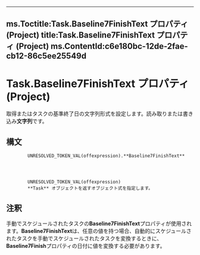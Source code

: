 

---
ms.Toctitle:Task.Baseline7FinishText プロパティ (Project)
title:Task.Baseline7FinishText プロパティ (Project)
ms.ContentId:c6e180bc-12de-2fae-cb12-86c5ee25549d
---
# Task.Baseline7FinishText プロパティ (Project)




取得またはタスクの基準終了日の文字列形式を設定します。読み取りまたは書き込み**文字列**です。

## 構文

            UNRESOLVED_TOKEN_VAL(offexpression).**Baseline7FinishText**




            UNRESOLVED_TOKEN_VAL(offexpression)
            **Task** オブジェクトを返すオブジェクト式を指定します。



## 注釈
手動でスケジュールされたタスクの**Baseline7FinishText**プロパティが使用されます。**Baseline7FinishText**は、任意の値を持つ場合、自動的にスケジュールされたタスクを手動でスケジュールされたタスクを変換するときに、 **Baseline7Finish**プロパティの日付に値を変換する必要があります。




